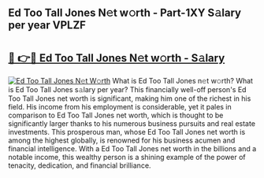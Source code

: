## Ed Too Tall Jones N𝚎t w𝚘rth - Part-1XY S𝚊lary per year VPLZF

# <h2><a href="http://gc3d3h9.nevu.top/?p=Ed+Too+Tall+Jones">🔗 👉🔴 Ed Too Tall Jones N𝚎t w𝚘rth - S𝚊lary</a></h2>

[![Ed Too Tall Jones N𝚎t W𝚘rth](https://i.imgur.com/Oavwk0R.jpeg)](http://gc3d3h9.nevu.top/?p=Ed+Too+Tall+Jones)
What is Ed Too Tall Jones n𝚎t w𝚘rth? What is Ed Too Tall Jones s𝚊lary per year?
This financially well-off person's Ed Too Tall Jones net worth is significant, making him one of the richest in his field. His income from his employment is considerable, yet it pales in comparison to Ed Too Tall Jones net worth, which is thought to be significantly larger thanks to his numerous business pursuits and real estate investments. This prosperous man, whose Ed Too Tall Jones net worth is among the highest globally, is renowned for his business acumen and financial intelligence. With a Ed Too Tall Jones net worth in the billions and a notable income, this wealthy person is a shining example of the power of tenacity, dedication, and financial brilliance.
